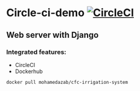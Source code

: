 # Circle-ci-demo [![CircleCI](https://circleci.com/gh/mohamedazab/cfc-smart-irrigation.svg?style=svg)](https://circleci.com/gh/mohamedazab/cfc-smart-irrigation)

## Web server with Django
### Integrated features:
  - CircleCI
  - Dockerhub
```
docker pull mohamedazab/cfc-irrigation-system
```
